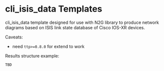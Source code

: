 # cli_isis_data Templates

cli_isis_data template designed for use with N2G library to produce network diagrams based on ISIS 
link state database of Cisco IOS-XR devices. 

Caveats:

 - need `ttp>=0.8.0` for extend to work
 
Results structure example:

```
TBD
```